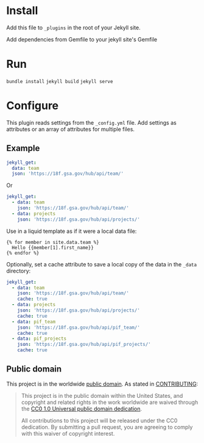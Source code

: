 # Install

Add this file to `_plugins` in the root of your Jekyll site.

Add dependencies from Gemfile to your jekyll site's Gemfile

# Run
`bundle install`
`jekyll build`
`jekyll serve`

# Configure

This plugin reads settings from the `_config.yml` file. Add settings as attributes or an array of attributes for multiple files.

## Example

```yml
jekyll_get:
  data: team
  json: 'https://18f.gsa.gov/hub/api/team/'
```

Or

```yml
jekyll_get:
  - data: team
    json: 'https://18f.gsa.gov/hub/api/team/'
  - data: projects
    json: 'https://18f.gsa.gov/hub/api/projects/'
```

Use in a liquid template as if it were a local data file:

```liquid
{% for member in site.data.team %}
  Hello {{member[1].first_name}}
{% endfor %}
```

Optionally, set a cache attribute to save a local copy of the data in the `_data` directory:

```yml
jekyll_get:
  - data: team
    json: 'https://18f.gsa.gov/hub/api/team/'
    cache: true
  - data: projects
    json: 'https://18f.gsa.gov/hub/api/projects/'
    cache: true
  - data: pif_team
    json: 'https://18f.gsa.gov/hub/api/pif_team/'
    cache: true
  - data: pif_projects
    json: 'https://18f.gsa.gov/hub/api/pif_projects/'
    cache: true
```

## Public domain

This project is in the worldwide [public domain](LICENSE.md). As stated in [CONTRIBUTING](CONTRIBUTING.md):

> This project is in the public domain within the United States, and copyright and related rights in the work worldwide are waived through the [CC0 1.0 Universal public domain dedication](https://creativecommons.org/publicdomain/zero/1.0/).
>
> All contributions to this project will be released under the CC0 dedication. By submitting a pull request, you are agreeing to comply with this waiver of copyright interest.

